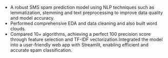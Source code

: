 - A robust SMS spam prediction model using NLP techniques such as lemmatization, stemming and text preprocessing to improve data quality and model accuracy.
- Performed comprehensive EDA and data cleaning and also built word clouds.
- Compared 10+ algorithms, achieving a perfect 100 precision score through feature selection and TF-IDF vectorization.Integrated the model into a user-friendly web app with Streamlit, enabling efficient and accurate spam
 classification.
